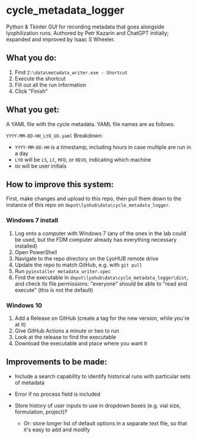 # cycle_metadata_logger
Python & Tkinter GUI for recording metadata that goes alongside lyophilization runs.
Authored by Petr Kazarin and ChatGPT initially; expanded and improved by Isaac S Wheeler.

## What you do:

1. Find `Z:\data\metadata_writer.exe - Shortcut`
1. Execute the shortcut
1. Fill out all the run information
1. Click "Finish"

## What you get:

A YAML file with the cycle metadata.
YAML file names are as follows:

`YYYY-MM-DD-HH_LYO_UU.yaml`
Breakdown:
- `YYYY-MM-DD-HH` is a timestamp, including hours in case multiple are run in a day
- `LYO` will be `LS`, `LC`, `MFD`, or `REVO`, indicating which machine
- `UU` will be user initials

## How to improve this system:

First, make changes and upload to this repo, then pull them down to the instance of this repo on `depot\lyohub\data\cycle_metadata_logger`.

### Windows 7 install
1. Log onto a computer with Windows 7 (any of the ones in the lab could be used, but the FDM computer already has everything necessary installed)
1. Open PowerShell
1. Navigate to the repo directory on the LyoHUB remote drive
1. Update the repo to match GitHub, e.g. with `git pull`
1. Run `pyinstaller metadata_writer.spec`
1. Find the executable in `depot\lyohub\data\cycle_metadata_logger\dist`, and check its file permissions: "everyone" should be able to "read and execute" (this is not the default)

### Windows 10
1. Add a Release on GitHub (create a tag for the new version, while you're at it)
1. Give GitHub Actions a minute or two to run
1. Look at the release to find the executable
1. Download the executable and place where you want it


## Improvements to be made:

- Include a search capability to identify historical runs with particular sets of metadata

- Error if no process field is included

- Store history of user inputs to use in dropdown boxes (e.g. vial size, formulation, project)?
    - Or: store longer list of default options in a separate text file, so that it's easy to add and modify
